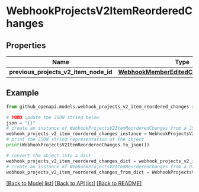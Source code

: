 # WebhookProjectsV2ItemReorderedChanges


## Properties

Name | Type | Description | Notes
------------ | ------------- | ------------- | -------------
**previous_projects_v2_item_node_id** | [**WebhookMemberEditedChangesPermission**](WebhookMemberEditedChangesPermission.md) |  | [optional] 

## Example

```python
from github_openapi.models.webhook_projects_v2_item_reordered_changes import WebhookProjectsV2ItemReorderedChanges

# TODO update the JSON string below
json = "{}"
# create an instance of WebhookProjectsV2ItemReorderedChanges from a JSON string
webhook_projects_v2_item_reordered_changes_instance = WebhookProjectsV2ItemReorderedChanges.from_json(json)
# print the JSON string representation of the object
print(WebhookProjectsV2ItemReorderedChanges.to_json())

# convert the object into a dict
webhook_projects_v2_item_reordered_changes_dict = webhook_projects_v2_item_reordered_changes_instance.to_dict()
# create an instance of WebhookProjectsV2ItemReorderedChanges from a dict
webhook_projects_v2_item_reordered_changes_from_dict = WebhookProjectsV2ItemReorderedChanges.from_dict(webhook_projects_v2_item_reordered_changes_dict)
```
[[Back to Model list]](../README.md#documentation-for-models) [[Back to API list]](../README.md#documentation-for-api-endpoints) [[Back to README]](../README.md)


